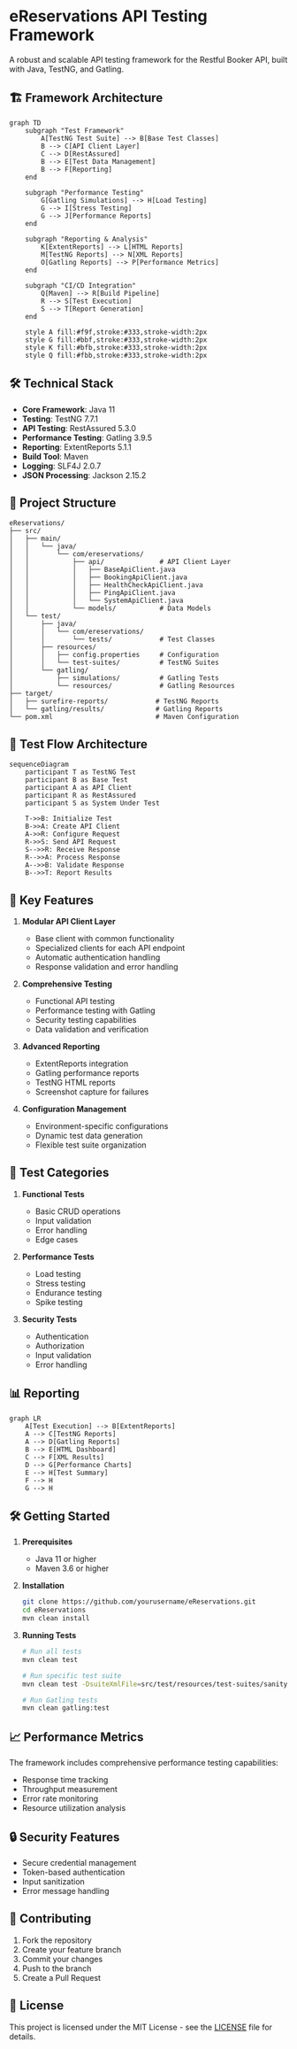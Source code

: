 # eReservations API Testing Framework

A robust and scalable API testing framework for the Restful Booker API, built with Java, TestNG, and Gatling.

## 🏗️ Framework Architecture

```mermaid
graph TD
    subgraph "Test Framework"
        A[TestNG Test Suite] --> B[Base Test Classes]
        B --> C[API Client Layer]
        C --> D[RestAssured]
        B --> E[Test Data Management]
        B --> F[Reporting]
    end

    subgraph "Performance Testing"
        G[Gatling Simulations] --> H[Load Testing]
        G --> I[Stress Testing]
        G --> J[Performance Reports]
    end

    subgraph "Reporting & Analysis"
        K[ExtentReports] --> L[HTML Reports]
        M[TestNG Reports] --> N[XML Reports]
        O[Gatling Reports] --> P[Performance Metrics]
    end

    subgraph "CI/CD Integration"
        Q[Maven] --> R[Build Pipeline]
        R --> S[Test Execution]
        S --> T[Report Generation]
    end

    style A fill:#f9f,stroke:#333,stroke-width:2px
    style G fill:#bbf,stroke:#333,stroke-width:2px
    style K fill:#bfb,stroke:#333,stroke-width:2px
    style Q fill:#fbb,stroke:#333,stroke-width:2px
```

## 🛠️ Technical Stack

- **Core Framework**: Java 11
- **Testing**: TestNG 7.7.1
- **API Testing**: RestAssured 5.3.0
- **Performance Testing**: Gatling 3.9.5
- **Reporting**: ExtentReports 5.1.1
- **Build Tool**: Maven
- **Logging**: SLF4J 2.0.7
- **JSON Processing**: Jackson 2.15.2

## 📁 Project Structure

```
eReservations/
├── src/
│   ├── main/
│   │   └── java/
│   │       └── com/ereservations/
│   │           ├── api/              # API Client Layer
│   │           │   ├── BaseApiClient.java
│   │           │   ├── BookingApiClient.java
│   │           │   ├── HealthCheckApiClient.java
│   │           │   ├── PingApiClient.java
│   │           │   └── SystemApiClient.java
│   │           └── models/           # Data Models
│   └── test/
│       ├── java/
│       │   └── com/ereservations/
│       │       └── tests/            # Test Classes
│       ├── resources/
│       │   ├── config.properties     # Configuration
│       │   └── test-suites/          # TestNG Suites
│       └── gatling/
│           ├── simulations/          # Gatling Tests
│           └── resources/            # Gatling Resources
├── target/
│   ├── surefire-reports/            # TestNG Reports
│   └── gatling/results/             # Gatling Reports
└── pom.xml                          # Maven Configuration
```

## 🔄 Test Flow Architecture

```mermaid
sequenceDiagram
    participant T as TestNG Test
    participant B as Base Test
    participant A as API Client
    participant R as RestAssured
    participant S as System Under Test

    T->>B: Initialize Test
    B->>A: Create API Client
    A->>R: Configure Request
    R->>S: Send API Request
    S-->>R: Receive Response
    R-->>A: Process Response
    A-->>B: Validate Response
    B-->>T: Report Results
```

## 🚀 Key Features

1. **Modular API Client Layer**
   - Base client with common functionality
   - Specialized clients for each API endpoint
   - Automatic authentication handling
   - Response validation and error handling

2. **Comprehensive Testing**
   - Functional API testing
   - Performance testing with Gatling
   - Security testing capabilities
   - Data validation and verification

3. **Advanced Reporting**
   - ExtentReports integration
   - Gatling performance reports
   - TestNG HTML reports
   - Screenshot capture for failures

4. **Configuration Management**
   - Environment-specific configurations
   - Dynamic test data generation
   - Flexible test suite organization

## 🧪 Test Categories

1. **Functional Tests**
   - Basic CRUD operations
   - Input validation
   - Error handling
   - Edge cases

2. **Performance Tests**
   - Load testing
   - Stress testing
   - Endurance testing
   - Spike testing

3. **Security Tests**
   - Authentication
   - Authorization
   - Input validation
   - Error handling

## 📊 Reporting

```mermaid
graph LR
    A[Test Execution] --> B[ExtentReports]
    A --> C[TestNG Reports]
    A --> D[Gatling Reports]
    B --> E[HTML Dashboard]
    C --> F[XML Results]
    D --> G[Performance Charts]
    E --> H[Test Summary]
    F --> H
    G --> H
```

## 🛠️ Getting Started

1. **Prerequisites**
   - Java 11 or higher
   - Maven 3.6 or higher

2. **Installation**
   ```bash
   git clone https://github.com/yourusername/eReservations.git
   cd eReservations
   mvn clean install
   ```

3. **Running Tests**
   ```bash
   # Run all tests
   mvn clean test

   # Run specific test suite
   mvn clean test -DsuiteXmlFile=src/test/resources/test-suites/sanity-suite.xml

   # Run Gatling tests
   mvn clean gatling:test
   ```

## 📈 Performance Metrics

The framework includes comprehensive performance testing capabilities:

- Response time tracking
- Throughput measurement
- Error rate monitoring
- Resource utilization analysis

## 🔒 Security Features

- Secure credential management
- Token-based authentication
- Input sanitization
- Error message handling

## 🤝 Contributing

1. Fork the repository
2. Create your feature branch
3. Commit your changes
4. Push to the branch
5. Create a Pull Request

## 📝 License

This project is licensed under the MIT License - see the [LICENSE](LICENSE) file for details.
